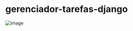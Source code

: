 # gerenciador-tarefas-django

![image](https://user-images.githubusercontent.com/102363944/179363399-f619b496-0272-4214-979b-ee499a515b3d.png)
